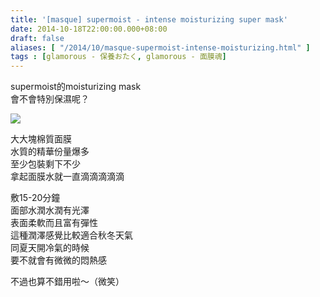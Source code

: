 ```yaml
---
title: '[masque] supermoist - intense moisturizing super mask'
date: 2014-10-18T22:00:00.000+08:00
draft: false
aliases: [ "/2014/10/masque-supermoist-intense-moisturizing.html" ]
tags : [glamorous - 保養おたく, glamorous - 面膜魂]
---
```


supermoist的moisturizing mask  
會不會特別保濕呢？  

![](/images/supermoistmoisturizing.jpg)

大大塊棉質面膜  
水質的精華份量爆多  
至少包裝剩下不少  
拿起面膜水就一直滴滴滴滴滴  
  
敷15-20分鐘  
面部水潤水潤有光澤  
表面柔軟而且富有彈性  
這種潤澤感覺比較適合秋冬天氣  
同夏天開冷氣的時候  
要不就會有微微的悶熱感  
  
不過也算不錯用啦～（微笑）
